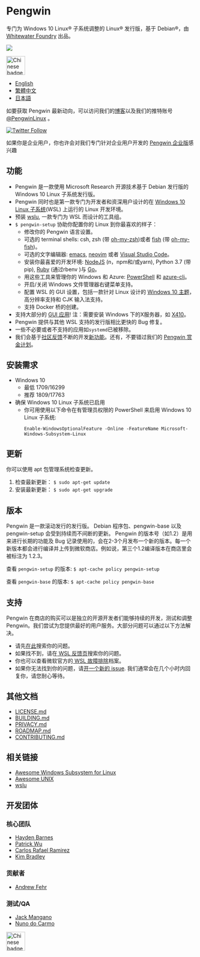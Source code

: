 # Pengwin

专门为 Windows 10 Linux® 子系统调整的 Linux® 发行版，基于 Debian®，由 [Whitewater Foundry](https://whitewaterfoundry.com) 出品。



<img src='https://github.com/WhitewaterFoundry/Screenshots/raw/master/ezgif.com-gif-maker.gif'>

<a href='//www.microsoft.com/store/apps/9NV1GV1PXZ6P?ocid=badge'><img src='https://assets.windowsphone.com/42e5aa4a-f19a-4205-9191-a97105ed7663/Chinese_Simplified_get-it-from-MS_InvariantCulture_Default.png' alt='Chinese badge' height=50/></a>

- [English](EADME.md)
- [繁體中文](README.zh-hant.md)
- [日本語](README.ja.md)

如要获取 Pengwin 最新动向，可以访问我们的[博客](https://www.pengwin.dev/blog)以及我们的推特账号 [@PengwinLinux](https://twitter.com/PengwinLinux) 。

[![Twitter Follow](https://img.shields.io/twitter/follow/espadrine.svg?label=Follow&style=social)](https://twitter.com/pengwinlinux)

如果你是企业用户，你也许会对我们专门针对企业用户开发的 [Pengwin 企业版](https://github.com/WhitewaterFoundry/WLE)感兴趣

## 功能

- Pengwin 是一款使用 Microsoft Research 开源技术基于 Debian 发行版的 Windows 10 Linux 子系统发行版。
- Pengwin 同时也是第一款专门为开发者和资深用户设计的在 [Windows 10 Linux 子系统](https://github.com/sirredbeard/Awesome-WSL)(WSL) 上运行的 Linux 开发环境。
- 预装 [wslu](https://github.com/wslutilities/wslu), 一款专门为 WSL 而设计的工具组。
- `$ pengwin-setup` 协助你配置你的 Linux 到你最喜欢的样子：
    - 修改你的 Pengwin 语言设置。
    - 可选的 terminal shells: csh, zsh (带 [oh-my-zsh](https://ohmyz.sh/))或者 [fish](https://fishshell.com/) (带 [oh-my-fish](https://github.com/oh-my-fish/oh-my-fish))。
    - 可选的文字编辑器: [emacs](https://www.gnu.org/software/emacs/), [neovim](https://neovim.io/) 或者 [Visual Studio Code](https://code.visualstudio.com/)。
    - 安装你最喜爱的开发环境: [NodeJS](https://nodejs.org/) (n，npm和/或yarn), Python 3.7 (带pip), [Ruby](http://www.ruby-lang.org/) (通过rbenv )与 [Go](https://golang.org/)。
    - 用这些工具来管理你的 Windows 和 Azure: [PowerShell](https://github.com/PowerShell/PowerShell) 和 [azure-cli](https://github.com/Azure/azure-cli)。
    - 开启/关闭 Windows 文件管理器右键菜单支持。
    - 配置 WSL 的 GUI 设置，包括一款针对 Linux 设计的 [Windows 10 主题](https://github.com/B00merang-Project/Windows-10)，高分辨率支持和 CJK 输入法支持。
    - 支持 Docker 桥的创建。
- 支持大部分的 [GUI 应用](https://github.com/ethanhs/WSL-Programs)! 注：需要安装 Windows 下的X服务器，如 [X410](http://afflnk.microsoft.com/c/1291904/459838/7593?prodsku=9NLP712ZMN9Q&u=https%3A%2F%2Fwww.microsoft.com%2Fen-us%2Fstore%2Fp%2Fx410%2F9NLP712ZMN9Q)。
- Pengwin 提供与其他 WSL 支持的发行版相比更快的 Bug 修复。
- 一些不必要或者不支持的应用如`systemd`已被移除。
- 我们会基于[社区反馈](https://github.com/WhitewaterFoundry/Pengwin/issues)不断的开发[新功能](https://github.com/WhitewaterFoundry/Pengwin/pulls)。还有，不要错过我们的 [Pengwin 赏金计划](CONTRIBUTING.md)。

## 安装需求

- Windows 10
    - 最低 1709/16299
    - 推荐 1809/17763
- 确保 Windows 10 Linux 子系统已启用
    - 你可用使用以下命令在有管理员权限的 PowerShell 来启用 Windows 10 Linux 子系统:
        ```
        Enable-WindowsOptionalFeature -Online -FeatureName Microsoft-Windows-Subsystem-Linux
        ```
        
## 更新

你可以使用 apt 包管理系统检查更新。

1. 检查最新更新： `$ sudo apt-get update`
2. 安装最新更新： `$ sudo apt-get upgrade`

## 版本

Pengwin 是一款滚动发行的发行版。 Debian 程序包、pengwin-base 以及 pengwin-setup 会受到持续而不间断的更新。 Pengwin 的版本号（如1.2）是用来进行长期的功能及 Bug 记录使用的，会在2-3个月发布一个新的版本。每一个新版本都会进行编译并上传到微软商店。例如说，第三个1.2编译版本在商店里会被标注为 1.2.3。

查看 `pengwin-setup` 的版本: `$ apt-cache policy pengwin-setup`

查看 `pengwin-base` 的版本: `$ apt-cache policy pengwin-base`

## 支持

Pengwin 在商店的购买可以是独立的开源开发者们能够持续的开发，测试和调整 Pengwin。我们尝试为您提供最好的用户服务。大部分问题可以通过以下方法解决。

- 请先[在此](https://github.com/sirredbeard/Pengwin/issues)搜索你的问题。
- 如果找不到，请在[ WSL 反馈页](https://github.com/Microsoft/WSL/issues)搜索你的问题。
- 你也可以查看微软官方的[ WSL 故障排除](https://docs.microsoft.com/en-us/windows/wsl/troubleshooting)档案。
- 如果你无法找到你的问题，请[开一个新的 issue](https://github.com/WhitewaterFoundry/Pengwin/issues/new?template=bug_report.md). 我们通常会在几个小时内回复你，请您耐心等待。

## 其他文档

- [LICENSE.md](LICENSE.md)
- [BUILDING.md](BUILDING.md)
- [PRIVACY.md](PRIVACY.md)
- [ROADMAP.md](ROADMAP.md)
- [CONTRIBUTING.md](CONTRIBUTING.md)

## 相关链接

- [Awesome Windows Subsystem for Linux](https://github.com/sirredbeard/Awesome-WSL)
- [Awesome UNIX](https://github.com/sirredbeard/Awesome-UNIX)
- [wslu](https://github.com/wslutilities/wslu)

## 开发团体

### 核心团队

- [Hayden Barnes](https://github.com/sirredbeard)
- [Patrick Wu](https://github.com/patrick330602)
- [Carlos Rafael Ramirez](https://github.com/crramirez)
- [Kim Bradley](https://github.com/grufwub)

### 贡献者

- [Andrew Fehr](https://github.com/ThatWeirdAndrew)

### 测试/QA

- [Jack Mangano](https://thechipcollective.com/)
- [Nuno do Carmo](http://wslcorsair.blogspot.com/)

<a href='//www.microsoft.com/store/apps/9NV1GV1PXZ6P?ocid=badge'><img src='https://assets.windowsphone.com/42e5aa4a-f19a-4205-9191-a97105ed7663/Chinese_Simplified_get-it-from-MS_InvariantCulture_Default.png' alt='Chinese badge' height=50/></a>